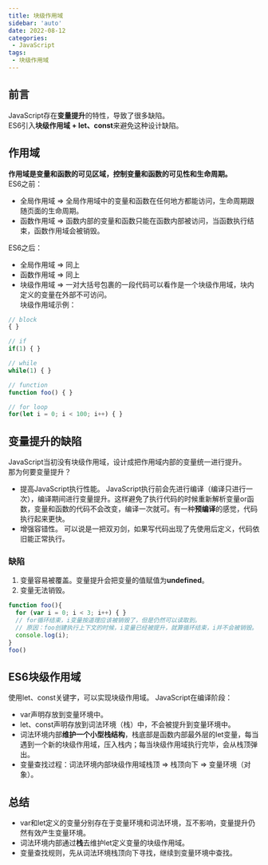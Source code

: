 ```yaml
---
title: 块级作用域
sidebar: 'auto'
date: 2022-08-12
categories:
 - JavaScript
tags:
 - 块级作用域
---
```


## 前言
JavaScript存在**变量提升**的特性，导致了很多缺陷。<br/>
ES6引入**块级作用域 + let、const**来避免这种设计缺陷。

## 作用域
**作用域是变量和函数的可见区域，控制变量和函数的可见性和生命周期。**<br/>
ES6之前：
* 全局作用域 => 全局作用域中的变量和函数在任何地方都能访问，生命周期跟随页面的生命周期。
* 函数作用域 => 函数内部的变量和函数只能在函数内部被访问，当函数执行结束，函数作用域会被销毁。<br/>

ES6之后：
* 全局作用域 => 同上
* 函数作用域 => 同上
* 块级作用域 => 一对大括号包裹的一段代码可以看作是一个块级作用域，块内定义的变量在外部不可访问。<br/>
块级作用域示例：
```js
// block
{ }

// if
if(1) { }

// while
while(1) { }

// function
function foo() { }

// for loop
for(let i = 0; i < 100; i++) { }
```

## 变量提升的缺陷
JavaScript当初没有块级作用域，设计成把作用域内部的变量统一进行提升。<br/>
那为何要变量提升？
* 提高JavaScript执行性能。
  JavaScript执行前会先进行编译（编译只进行一次），编译期间进行变量提升。这样避免了执行代码的时候重新解析变量or函数，变量和函数的代码不会改变，编译一次就可。有一种**预编译**的感觉，代码执行起来更快。
* 增强容错性。
  可以说是一把双刃剑，如果写代码出现了先使用后定义，代码依旧能正常执行。
### 缺陷
1. 变量容易被覆盖。变量提升会把变量的值赋值为**undefined**。
2. 变量无法销毁。
```js
function foo(){
  for (var i = 0; i < 3; i++) { }
  // for循环结束，i变量按道理应该被销毁了，但是仍然可以读取到。
  // 原因：foo创建执行上下文的时候，i变量已经被提升，就算循环结束，i并不会被销毁。
  console.log(i); 
}
foo()
```
## ES6块级作用域
使用let、const关键字，可以实现块级作用域。
JavaScript在编译阶段：
* var声明存放到变量环境中。
* let、const声明存放到词法环境（栈）中，不会被提升到变量环境中。
* 词法环境内部**维护一个小型栈结构**，栈底部是函数内部最外层的let变量，每当遇到一个新的块级作用域，压入栈内；每当块级作用域执行完毕，会从栈顶弹出。
* 变量查找过程：词法环境内部块级作用域栈顶 => 栈顶向下 => 变量环境（对象）。

## 总结
* var和let定义的变量分别存在于变量环境和词法环境，互不影响，变量提升仍然有效产生变量环境。
* 词法环境内部通过**栈**去维护let定义变量的块级作用域。
* 变量查找规则，先从词法环境栈顶向下寻找，继续到变量环境中查找。